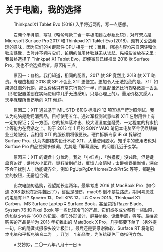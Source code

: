 # 关于电脑，我的选择

&emsp;&emsp;Thinkpad X1 Tablet Evo (2018) 入手将近两周，写一点感想。

&emsp;&emsp;在两个半月前，写过《略论两款二合一平板电脑之参数比较》，对阵双方是 Microsoft Surface Pro 2017 和 Thinkpad X1 Tablet Evo (2018)，颇有关公战秦琼的意味，因为它们的关键部件 CPU 相差一代；而且，所述内容均来自网评和体验店感受，当时并不拥有它们，长期的使用体验就无从谈起。先把结论放在这里：我最终选择了 Thinkpad X1 Tablet Evo，即便微软已经推出 2018 款 Surface Pro，我也不会选择后者。原因有三点。

&emsp;&emsp;原因一：价格。我们知道，相同的配置，2017 款 SP 竟然比 2018 款 X1T 略贵。有理由相信 2018 款 SP 不会比 X1T 更便宜。更加令人无法拒绝的是，X1T 如果通过海外代购，那么价格只有京东行货的一半，而且配置还比行货略微高一丢丢（即使配置差别在实际使用中几乎无法感知，只是心理上的）。量足价格又感人，天平就理所当然地向 X1T 倾斜。

&emsp;&emsp;原因二：X1T 通过基于 MIL-STD-810G 标准的 12 项军标严苛对照测试。我认为电脑是耐用消费品，目标使用五年。通过军标测试意味着 X1T 在耐用性上有一定的保证；另一方面，它的抗摔落冲击、较大温湿度差耐受、一定程度的抗水抗尘等能力在竞品之上。购于 2013 年 1 月的 SONY VAIO 笔记本电脑至今仍然兢兢业业地服役，我相信 X1T 的服役期将很更长。硬件拆解专家 iFixit 拆解过 Surface Pro，认为内部结构设计不如 X1T，大量使用胶水。知乎中的使用者也对 Surface Pro 的品控颇多微词，尤其是「屏幕漏光」的问题几近于玄学。

&emsp;&emsp;原因三：X1T 的键盘十分优秀。我对「小红点」、「触摸板」没兴趣，但是键盘真的好：键帽大小正好，键程恰到好处，反馈力度清晰；击键噪音相当轻，深夜不会干扰别人；功能键齐全，例如 PgUp/PgDn/Home/End/PrtSc 等等，都是独立的按钮，无需组合键。

&emsp;&emsp;此次电脑的选购，观望期长达两年。最早考虑 2016 款 MacBook Pro（如今连 2018 款也在近期推出了），键盘是硬伤，macOS 倒不是拦路虎。期间考虑过的电脑有 HP Spectre 13、Dell XPS 13、LG Gram 2018、Thinkpad X1 Carbon、MS Surface Laptop & Surface Book，甚至包括 Razer Blade、System 76 和 Pixel Book 等一些比较冷门的产品。它们或多或少都有一些缺陷，例如缺少内存 16GB 的配置、楔形外形设计、屏幕参数、键盘手感，等等。最接近购买的产品是华为 2018 年初推出的 MateBook X Pro，几乎都要下单了（另外提一句，它的隐藏式摄像头设计极佳）。最后还是要感谢微软，Surface RT 将笔记本电脑和平板电脑合二为一，开创一个新品类，为传统硬件厂商指明方向。

&emsp;&emsp;※ 艾妙妙，二〇一八年八月十一日 ※